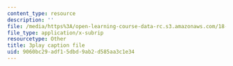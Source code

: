 ```yaml
---
content_type: resource
description: ''
file: /media/https%3A/open-learning-course-data-rc.s3.amazonaws.com/18-01-single-variable-calculus-fall-2006/9060bc29adf15dbd9ab2d585aa3c1e34_--lPz7VFnKI.vtt
file_type: application/x-subrip
resourcetype: Other
title: 3play caption file
uid: 9060bc29-adf1-5dbd-9ab2-d585aa3c1e34
---
```

